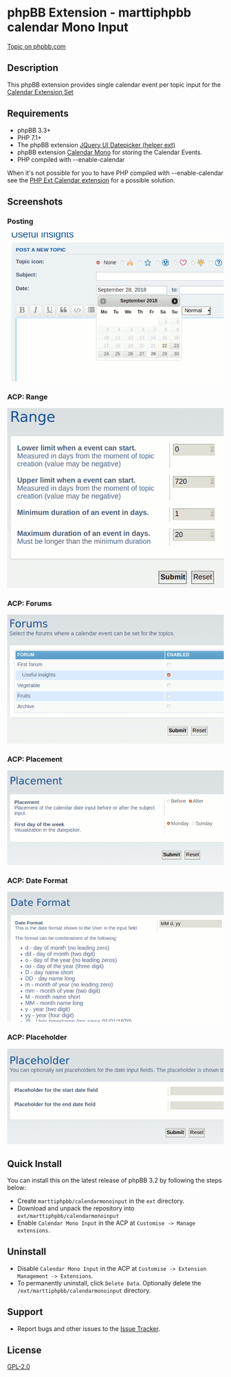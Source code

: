 # phpBB Extension - marttiphpbb calendar Mono Input

[Topic on phpbb.com](https://www.phpbb.com/community/viewtopic.php?f=456&t=2487181)

## Description

This phpBB extension provides single calendar event per topic input for the [Calendar Extension Set](https://github.com/marttiphpbb/phpbb-ext-calendarmono/blob/master/doc/calendar-set.md)

## Requirements

* phpBB 3.3+
* PHP 7.1+
* The phpBB extension [JQuery UI Datepicker (helper ext)](https://github.com/marttiphpbb/phpbb-ext-jqueryuidatepicker)
* phpBB extension [Calendar Mono](https://github.com/marttiphpbb/phpbb-ext-calendarmono) for storing the Calendar Events.
* PHP compiled with --enable-calendar

When it's not possible for you to have PHP compiled with --enable-calendar see the [PHP Ext Calendar extension](https://github.com/marttiphpbb/phpbb-ext-phpextcalendar) for a possible solution.

## Screenshots

### Posting

![Posting](doc/posting.png)

### ACP: Range

![ACP Range](doc/acp_range.png)

### ACP: Forums

![ACP Forums](doc/acp_forums.png)

### ACP: Placement

![ACP Placement](doc/acp_placement.png)

### ACP: Date Format

![ACP Date Format](doc/acp_date_format.png)

### ACP: Placeholder

![ACP Placeholder](doc/acp_placeholder.png)

## Quick Install

You can install this on the latest release of phpBB 3.2 by following the steps below:

* Create `marttiphpbb/calendarmonoinput` in the `ext` directory.
* Download and unpack the repository into `ext/marttiphpbb/calendarmonoinput`
* Enable `Calendar Mono Input` in the ACP at `Customise -> Manage extensions`.

## Uninstall

* Disable `Calendar Mono Input` in the ACP at `Customise -> Extension Management -> Extensions`.
* To permanently uninstall, click `Delete Data`. Optionally delete the `/ext/marttiphpbb/calendarmonoinput` directory.

## Support

* Report bugs and other issues to the [Issue Tracker](https://github.com/marttiphpbb/phpbb-ext-calendarmonoinput/issues).

## License

[GPL-2.0](license.txt)
